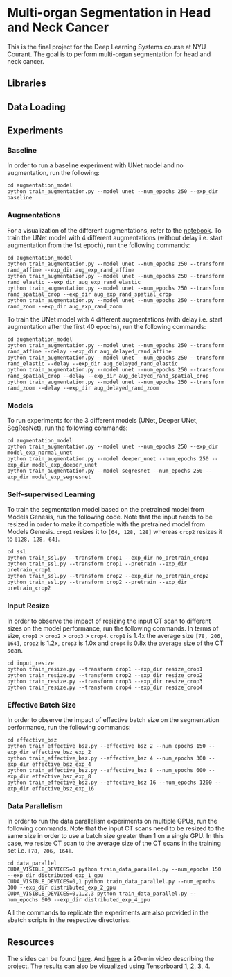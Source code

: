 # Multi-organ Segmentation in Head and Neck Cancer

This is the final project for the Deep Learning Systems course at NYU Courant. The goal is to perform multi-organ segmentation for head and neck cancer.

## Libraries

## Data Loading

## Experiments

### Baseline
In order to run a baseline experiment with UNet model and no augmentation, run the following:
```
cd augmentation_model
python train_augmentation.py --model unet --num_epochs 250 --exp_dir baseline
```

### Augmentations
For a visualization of the different augmentations, refer to the [notebook](augmentation_model/augmentations.ipynb). To train the UNet model with 4 different augmentations (without delay i.e. start augmentation from the 1st epoch), run the following commands:

```
cd augmentation_model
python train_augmentation.py --model unet --num_epochs 250 --transform rand_affine --exp_dir aug_exp_rand_affine
python train_augmentation.py --model unet --num_epochs 250 --transform rand_elastic --exp_dir aug_exp_rand_elastic
python train_augmentation.py --model unet --num_epochs 250 --transform rand_spatial_crop --exp_dir aug_exp_rand_spatial_crop
python train_augmentation.py --model unet --num_epochs 250 --transform rand_zoom --exp_dir aug_exp_rand_zoom
```

To train the UNet model with 4 different augmentations (with delay i.e. start augmentation after the first 40 epochs), run the following commands:

```
cd augmentation_model
python train_augmentation.py --model unet --num_epochs 250 --transform rand_affine --delay --exp_dir aug_delayed_rand_affine
python train_augmentation.py --model unet --num_epochs 250 --transform rand_elastic --delay --exp_dir aug_delayed_rand_elastic
python train_augmentation.py --model unet --num_epochs 250 --transform rand_spatial_crop --delay --exp_dir aug_delayed_rand_spatial_crop
python train_augmentation.py --model unet --num_epochs 250 --transform rand_zoom --delay --exp_dir aug_delayed_rand_zoom
```

### Models
To run experiments for the 3 different models (UNet, Deeper UNet, SegResNet), run the following commands:
```
cd augmentation_model
python train_augmentation.py --model unet --num_epochs 250 --exp_dir model_exp_normal_unet
python train_augmentation.py --model deeper_unet --num_epochs 250 --exp_dir model_exp_deeper_unet
python train_augmentation.py --model segresnet --num_epochs 250 --exp_dir model_exp_segresnet
```


### Self-supervised Learning
To train the segmentation model based on the pretrained model from Models Genesis, run the following code. Note that the input needs to be resized in order to make it compatible with the pretrained model from Models Genesis. `crop1` resizes it to `[64, 128, 128]` whereas `crop2` resizes it to `[128, 128, 64]`.
```
cd ssl
python train_ssl.py --transform crop1 --exp_dir no_pretrain_crop1
python train_ssl.py --transform crop1 --pretrain --exp_dir pretrain_crop1
python train_ssl.py --transform crop2 --exp_dir no_pretrain_crop2
python train_ssl.py --transform crop2 --pretrain --exp_dir pretrain_crop2
```

### Input Resize
In order to observe the impact of resizing the input CT scan to different sizes on the model performance, run the following commands. In terms of size, `crop1` > `crop2` > `crop3` > `crop4`. `crop1` is 1.4x the average size `[78, 206, 164]`, `crop2` is 1.2x, `crop3` is 1.0x and `crop4` is 0.8x the average size of the CT scan.
```
cd input_resize
python train_resize.py --transform crop1 --exp_dir resize_crop1
python train_resize.py --transform crop2 --exp_dir resize_crop2
python train_resize.py --transform crop3 --exp_dir resize_crop3
python train_resize.py --transform crop4 --exp_dir resize_crop4
```

### Effective Batch Size
In order to observe the impact of effective batch size on the segmentation performance, run the following commands:
```
cd effective_bsz
python train_effective_bsz.py --effective_bsz 2 --num_epochs 150 --exp_dir effective_bsz_exp_2
python train_effective_bsz.py --effective_bsz 4 --num_epochs 300 --exp_dir effective_bsz_exp_4
python train_effective_bsz.py --effective_bsz 8 --num_epochs 600 --exp_dir effective_bsz_exp_8
python train_effective_bsz.py --effective_bsz 16 --num_epochs 1200 --exp_dir effective_bsz_exp_16
```

### Data Parallelism
In order to run the data parallelism experiments on multiple GPUs, run the following commands. Note that the input CT scans need to be resized to the same size in order to use a batch size greater than 1 on a single GPU. In this case, we resize CT scan to the average size of the CT scans in the training set i.e. `[78, 206, 164]`.
```
cd data_parallel
CUDA_VISIBLE_DEVICES=0 python train_data_parallel.py --num_epochs 150 --exp_dir distributed_exp_1_gpu
CUDA_VISIBLE_DEVICES=0,1 python train_data_parallel.py --num_epochs 300 --exp_dir distributed_exp_2_gpu
CUDA_VISIBLE_DEVICES=0,1,2,3 python train_data_parallel.py --num_epochs 600 --exp_dir distributed_exp_4_gpu
```



All the commands to replicate the experiments are also provided in the sbatch scripts in the respective directories.

## Resources
The slides can be found [here](). And [here]() is a 20-min video describing the project. The results can also be visualized using Tensorboard [1](), [2](), [3](), [4]().
